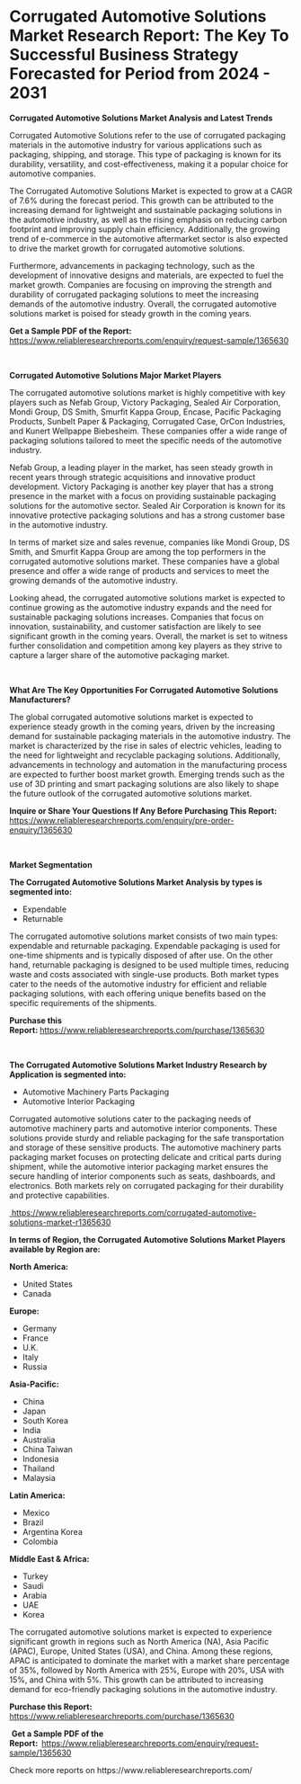 <p><h1>Corrugated Automotive Solutions Market Research Report: The Key To Successful Business Strategy Forecasted for Period from 2024 - 2031</h1></p><p><strong>Corrugated Automotive Solutions Market Analysis and Latest Trends</strong></p>
<p><p>Corrugated Automotive Solutions refer to the use of corrugated packaging materials in the automotive industry for various applications such as packaging, shipping, and storage. This type of packaging is known for its durability, versatility, and cost-effectiveness, making it a popular choice for automotive companies.</p><p>The Corrugated Automotive Solutions Market is expected to grow at a CAGR of 7.6% during the forecast period. This growth can be attributed to the increasing demand for lightweight and sustainable packaging solutions in the automotive industry, as well as the rising emphasis on reducing carbon footprint and improving supply chain efficiency. Additionally, the growing trend of e-commerce in the automotive aftermarket sector is also expected to drive the market growth for corrugated automotive solutions.</p><p>Furthermore, advancements in packaging technology, such as the development of innovative designs and materials, are expected to fuel the market growth. Companies are focusing on improving the strength and durability of corrugated packaging solutions to meet the increasing demands of the automotive industry. Overall, the corrugated automotive solutions market is poised for steady growth in the coming years.</p></p>
<p><strong>Get a Sample PDF of the Report:&nbsp;</strong> <a href="https://www.reliableresearchreports.com/enquiry/request-sample/1365630">https://www.reliableresearchreports.com/enquiry/request-sample/1365630</a></p>
<p>&nbsp;</p>
<p><strong>Corrugated Automotive Solutions Major Market Players</strong></p>
<p><p>The corrugated automotive solutions market is highly competitive with key players such as Nefab Group, Victory Packaging, Sealed Air Corporation, Mondi Group, DS Smith, Smurfit Kappa Group, Encase, Pacific Packaging Products, Sunbelt Paper & Packaging, Corrugated Case, OrCon Industries, and Kunert Wellpappe Biebesheim. These companies offer a wide range of packaging solutions tailored to meet the specific needs of the automotive industry.</p><p>Nefab Group, a leading player in the market, has seen steady growth in recent years through strategic acquisitions and innovative product development. Victory Packaging is another key player that has a strong presence in the market with a focus on providing sustainable packaging solutions for the automotive sector. Sealed Air Corporation is known for its innovative protective packaging solutions and has a strong customer base in the automotive industry.</p><p>In terms of market size and sales revenue, companies like Mondi Group, DS Smith, and Smurfit Kappa Group are among the top performers in the corrugated automotive solutions market. These companies have a global presence and offer a wide range of products and services to meet the growing demands of the automotive industry.</p><p>Looking ahead, the corrugated automotive solutions market is expected to continue growing as the automotive industry expands and the need for sustainable packaging solutions increases. Companies that focus on innovation, sustainability, and customer satisfaction are likely to see significant growth in the coming years. Overall, the market is set to witness further consolidation and competition among key players as they strive to capture a larger share of the automotive packaging market.</p></p>
<p>&nbsp;</p>
<p><strong>What Are The Key Opportunities For Corrugated Automotive Solutions Manufacturers?</strong></p>
<p><p>The global corrugated automotive solutions market is expected to experience steady growth in the coming years, driven by the increasing demand for sustainable packaging materials in the automotive industry. The market is characterized by the rise in sales of electric vehicles, leading to the need for lightweight and recyclable packaging solutions. Additionally, advancements in technology and automation in the manufacturing process are expected to further boost market growth. Emerging trends such as the use of 3D printing and smart packaging solutions are also likely to shape the future outlook of the corrugated automotive solutions market.</p></p>
<p><strong>Inquire or Share Your Questions If Any Before Purchasing This Report:</strong> <a href="https://www.reliableresearchreports.com/enquiry/pre-order-enquiry/1365630">https://www.reliableresearchreports.com/enquiry/pre-order-enquiry/1365630</a></p>
<p>&nbsp;</p>
<p><strong>Market Segmentation</strong></p>
<p><strong>The Corrugated Automotive Solutions Market Analysis by types is segmented into:</strong></p>
<p><ul><li>Expendable</li><li>Returnable</li></ul></p>
<p><p>The corrugated automotive solutions market consists of two main types: expendable and returnable packaging. Expendable packaging is used for one-time shipments and is typically disposed of after use. On the other hand, returnable packaging is designed to be used multiple times, reducing waste and costs associated with single-use products. Both market types cater to the needs of the automotive industry for efficient and reliable packaging solutions, with each offering unique benefits based on the specific requirements of the shipments.</p></p>
<p><strong>Purchase this Report:&nbsp;</strong><a href="https://www.reliableresearchreports.com/purchase/1365630">https://www.reliableresearchreports.com/purchase/1365630</a></p>
<p>&nbsp;</p>
<p><strong>The Corrugated Automotive Solutions Market Industry Research by Application is segmented into:</strong></p>
<p><ul><li>Automotive Machinery Parts Packaging</li><li>Automotive Interior Packaging</li></ul></p>
<p><p>Corrugated automotive solutions cater to the packaging needs of automotive machinery parts and automotive interior components. These solutions provide sturdy and reliable packaging for the safe transportation and storage of these sensitive products. The automotive machinery parts packaging market focuses on protecting delicate and critical parts during shipment, while the automotive interior packaging market ensures the secure handling of interior components such as seats, dashboards, and electronics. Both markets rely on corrugated packaging for their durability and protective capabilities.</p></p>
<p><a href="https://www.reliableresearchreports.com/corrugated-automotive-solutions-market-r1365630">&nbsp;https://www.reliableresearchreports.com/corrugated-automotive-solutions-market-r1365630</a></p>
<p><strong>In terms of Region, the Corrugated Automotive Solutions Market Players available by Region are:</strong></p>
<p>
    <p> <strong> North America: </strong>
        <ul>
            <li>United States</li>
            <li>Canada</li>
        </ul>
        </p> 
    <p> <strong> Europe: </strong>
        <ul>
            <li>Germany</li>
            <li>France</li>
            <li>U.K.</li>
            <li>Italy</li>
            <li>Russia</li>
        </ul>
        </p> 
    <p> <strong> Asia-Pacific: </strong>
        <ul>
            <li>China</li>
            <li>Japan</li>
            <li>South Korea</li>
            <li>India</li>
            <li>Australia</li>
            <li>China Taiwan</li>
            <li>Indonesia</li>
            <li>Thailand</li>
            <li>Malaysia</li>
        </ul>
        </p> 
    <p> <strong> Latin America: </strong>
        <ul>
            <li>Mexico</li>
            <li>Brazil</li>
            <li>Argentina Korea</li>
            <li>Colombia</li>
        </ul>
        </p> 
    <p> <strong> Middle East & Africa: </strong>
        <ul>
            <li>Turkey</li>
            <li>Saudi</li>
            <li>Arabia</li>
            <li>UAE</li>
            <li>Korea</li>
        </ul>
    </p>
    </p>
<p><p>The corrugated automotive solutions market is expected to experience significant growth in regions such as North America (NA), Asia Pacific (APAC), Europe, United States (USA), and China. Among these regions, APAC is anticipated to dominate the market with a market share percentage of 35%, followed by North America with 25%, Europe with 20%, USA with 15%, and China with 5%. This growth can be attributed to increasing demand for eco-friendly packaging solutions in the automotive industry.</p></p>
<p><strong>Purchase this Report: </strong><a href="https://www.reliableresearchreports.com/purchase/1365630">https://www.reliableresearchreports.com/purchase/1365630</a></p>
<p>&nbsp;<strong>Get a Sample PDF of the Report:&nbsp;&nbsp;</strong><a href="https://www.reliableresearchreports.com/enquiry/request-sample/1365630">https://www.reliableresearchreports.com/enquiry/request-sample/1365630</a></p>
<p><strong></strong></p>
<p>Check more reports on https://www.reliableresearchreports.com/</p>